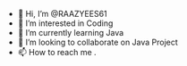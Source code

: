 - 👋 Hi, I’m @RAAZYEES61
- 👀 I’m interested in Coding 
- 🌱 I’m currently learning Java
- 💞️ I’m looking to collaborate on Java Project
- 📫 How to reach me .

<!---
RAAZYEES61/RAAZYEES61 is a ✨ special ✨ repository because its `README.md` (this file) appears on your GitHub profile.
You can click the Preview link to take a look at your changes.
--->
